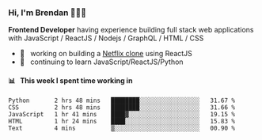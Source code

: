 ### Hi, I'm Brendan 👨🏻‍💻

<b>Frontend Developer</b> having experience building full stack web applications with JavaScript / ReactJS / Nodejs / GraphQL / HTML / CSS</p>

 - 🚀 	&nbsp; working on building a [Netflix clone](https://github.com/brendantfinn/netflix-clone) using ReactJS
 - 🌱 	&nbsp; continuing to learn JavaScript/ReactJS/Python

 
 
#### 📊 	&nbsp; This week I spent time working in
<!--START_SECTION:waka-->
```text
Python       2 hrs 48 mins   ████████░░░░░░░░░░░░░░░░░   31.67 % 
CSS          2 hrs 48 mins   ████████░░░░░░░░░░░░░░░░░   31.66 % 
JavaScript   1 hr 41 mins    ████▓░░░░░░░░░░░░░░░░░░░░   19.15 % 
HTML         1 hr 24 mins    ████░░░░░░░░░░░░░░░░░░░░░   15.83 % 
Text         4 mins          ▒░░░░░░░░░░░░░░░░░░░░░░░░   00.90 % 
```
<!--END_SECTION:waka-->
